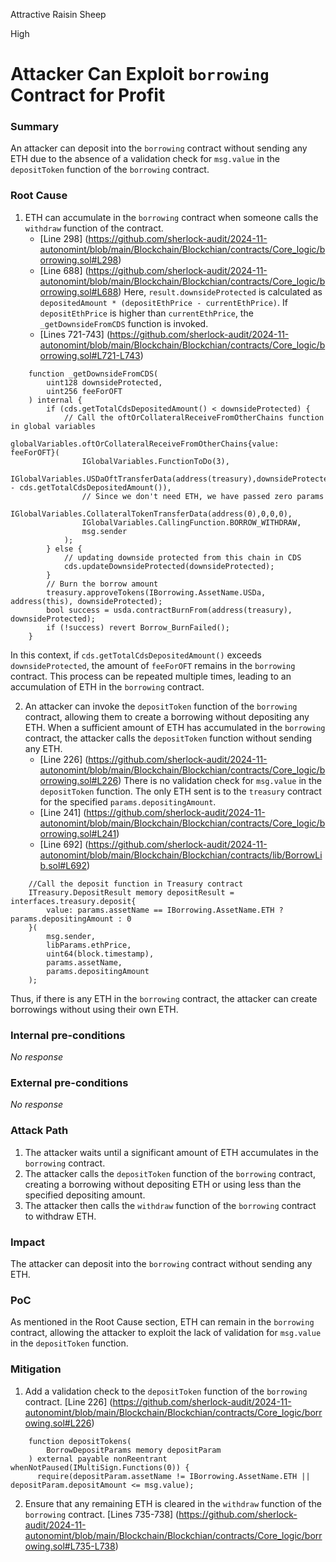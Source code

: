 Attractive Raisin Sheep

High

# Attacker Can Exploit `borrowing` Contract for Profit

### Summary

An attacker can deposit into the `borrowing` contract without sending any ETH due to the absence of a validation check for `msg.value` in the `depositToken` function of the `borrowing` contract.

### Root Cause

1. ETH can accumulate in the `borrowing` contract when someone calls the `withdraw` function of the contract.
   - [Line 298] (https://github.com/sherlock-audit/2024-11-autonomint/blob/main/Blockchain/Blockchian/contracts/Core_logic/borrowing.sol#L298)
   - [Line 688] (https://github.com/sherlock-audit/2024-11-autonomint/blob/main/Blockchain/Blockchian/contracts/Core_logic/borrowing.sol#L688)
Here, `result.downsideProtected` is calculated as `depositedAmount * (depositEthPrice - currentEthPrice)`. If `depositEthPrice` is higher than `currentEthPrice`, the `_getDownsideFromCDS` function is invoked.
   - [Lines 721-743] (https://github.com/sherlock-audit/2024-11-autonomint/blob/main/Blockchain/Blockchian/contracts/Core_logic/borrowing.sol#L721-L743)
```solidity
    function _getDownsideFromCDS(
        uint128 downsideProtected,
        uint256 feeForOFT
    ) internal {
        if (cds.getTotalCdsDepositedAmount() < downsideProtected) {
            // Call the oftOrCollateralReceiveFromOtherChains function in global variables
            globalVariables.oftOrCollateralReceiveFromOtherChains{value: feeForOFT}(
                IGlobalVariables.FunctionToDo(3),
                IGlobalVariables.USDaOftTransferData(address(treasury),downsideProtected - cds.getTotalCdsDepositedAmount()),
                // Since we don't need ETH, we have passed zero params
                IGlobalVariables.CollateralTokenTransferData(address(0),0,0,0),
                IGlobalVariables.CallingFunction.BORROW_WITHDRAW,
                msg.sender
            );
        } else {
            // updating downside protected from this chain in CDS
            cds.updateDownsideProtected(downsideProtected);
        }
        // Burn the borrow amount
        treasury.approveTokens(IBorrowing.AssetName.USDa, address(this), downsideProtected);
        bool success = usda.contractBurnFrom(address(treasury), downsideProtected);
        if (!success) revert Borrow_BurnFailed();
    }
```
In this context, if `cds.getTotalCdsDepositedAmount()` exceeds `downsideProtected`, the amount of `feeForOFT` remains in the `borrowing` contract. This process can be repeated multiple times, leading to an accumulation of ETH in the `borrowing` contract.

2. An attacker can invoke the `depositToken` function of the `borrowing` contract, allowing them to create a borrowing without depositing any ETH.
When a sufficient amount of ETH has accumulated in the `borrowing` contract, the attacker calls the `depositToken` function without sending any ETH.
   - [Line 226] (https://github.com/sherlock-audit/2024-11-autonomint/blob/main/Blockchain/Blockchian/contracts/Core_logic/borrowing.sol#L226)
   There is no validation check for `msg.value` in the `depositToken` function.
   The only ETH sent is to the `treasury` contract for the specified `params.depositingAmount`.
   - [Line 241] (https://github.com/sherlock-audit/2024-11-autonomint/blob/main/Blockchain/Blockchian/contracts/Core_logic/borrowing.sol#L241)
   - [Line 692] (https://github.com/sherlock-audit/2024-11-autonomint/blob/main/Blockchain/Blockchian/contracts/lib/BorrowLib.sol#L692)
```solidity
    //Call the deposit function in Treasury contract
    ITreasury.DepositResult memory depositResult = interfaces.treasury.deposit{
        value: params.assetName == IBorrowing.AssetName.ETH ? params.depositingAmount : 0
    }(
        msg.sender,
        libParams.ethPrice,
        uint64(block.timestamp),
        params.assetName,
        params.depositingAmount
    );
```
Thus, if there is any ETH in the `borrowing` contract, the attacker can create borrowings without using their own ETH.

### Internal pre-conditions

_No response_

### External pre-conditions

_No response_

### Attack Path

1. The attacker waits until a significant amount of ETH accumulates in the `borrowing` contract.
2. The attacker calls the `depositToken` function of the `borrowing` contract, creating a borrowing without depositing ETH or using less than the specified depositing amount.
3. The attacker then calls the `withdraw` function of the `borrowing` contract to withdraw ETH.


### Impact

The attacker can deposit into the `borrowing` contract without sending any ETH.

### PoC

As mentioned in the Root Cause section, ETH can remain in the `borrowing` contract, allowing the attacker to exploit the lack of validation for `msg.value` in the `depositToken` function.

### Mitigation

1. Add a validation check to the `depositToken` function of the `borrowing` contract.
[Line 226] (https://github.com/sherlock-audit/2024-11-autonomint/blob/main/Blockchain/Blockchian/contracts/Core_logic/borrowing.sol#L226)
```solidity
    function depositTokens(
        BorrowDepositParams memory depositParam
    ) external payable nonReentrant whenNotPaused(IMultiSign.Functions(0)) {
      require(depositParam.assetName != IBorrowing.AssetName.ETH || depositParam.depositAmount <= msg.value);
```

2. Ensure that any remaining ETH is cleared in the `withdraw` function of the `borrowing` contract.
[Lines 735-738] (https://github.com/sherlock-audit/2024-11-autonomint/blob/main/Blockchain/Blockchian/contracts/Core_logic/borrowing.sol#L735-L738)